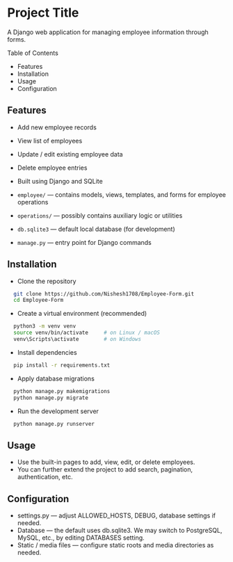 
# Project Title

A Django web application for managing employee information through forms.

Table of Contents
- Features
- Installation  
- Usage 
- Configuration 


## Features
- Add new employee records      
- View list of employees  
- Update / edit existing employee data  
- Delete employee entries  
- Built using Django and SQLite    


- `employee/` — contains models, views, templates, and forms for employee operations  
- `operations/` — possibly contains auxiliary logic or utilities  
- `db.sqlite3` — default local database (for development)  
- `manage.py` — entry point for Django commands


## Installation

- Clone the repository

```bash
  git clone https://github.com/Nishesh1708/Employee-Form.git
  cd Employee-Form
```
- Create a virtual environment (recommended)
```bash
  python3 -m venv venv
  source venv/bin/activate     # on Linux / macOS  
  venv\Scripts\activate        # on Windows
```
- Install dependencies
```bash 
  pip install -r requirements.txt
```
- Apply database migrations
```bash
  python manage.py makemigrations
  python manage.py migrate
```
- Run the development server
```bash
  python manage.py runserver
```


## Usage
- Use the built-in pages to add, view, edit, or delete employees.
- You can further extend the project to add search, pagination, authentication, etc.


## Configuration
- settings.py — adjust ALLOWED_HOSTS, DEBUG, database settings if needed.
- Database — the default uses db.sqlite3. We may switch to PostgreSQL, MySQL, etc., by editing DATABASES setting.
- Static / media files — configure static roots and media directories as needed.
